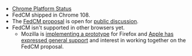 *  [Chrome Platform Status](https://chromestatus.com/feature/6438627087220736)
*  FedCM shipped in Chrome 108.
*  The [FedCM proposal](https://github.com/fedidcg/FedCM) is open for [public
   discussion](https://github.com/fedidcg/FedCM/issues).
*  FedCM isn't supported in other browsers yet.
   * Mozilla is [implementing a prototype](https://bugzilla.mozilla.org/show_bug.cgi?id=1782066)
     for Firefox and
     [Apple has expressed general support](https://lists.webkit.org/pipermail/webkit-dev/2022-March/032162.html)
     and interest in working together on the FedCM proposal.
